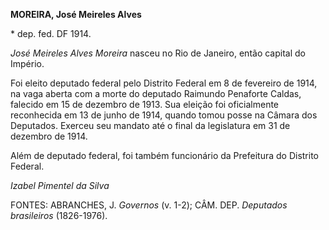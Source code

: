 **MOREIRA, José Meireles Alves**

\* dep. fed. DF 1914.

*José Meireles Alves Moreira* nasceu no Rio de Janeiro, então capital do
Império.

Foi eleito deputado federal pelo Distrito Federal em 8 de fevereiro de
1914, na vaga aberta com a morte do deputado Raimundo Penaforte Caldas,
falecido em 15 de dezembro de 1913. Sua eleição foi oficialmente
reconhecida em 13 de junho de 1914, quando tomou posse na Câmara dos
Deputados. Exerceu seu mandato até o final da legislatura em 31 de
dezembro de 1914.

Além de deputado federal, foi também funcionário da Prefeitura do
Distrito Federal.

*Izabel Pimentel da Silva*

FONTES: ABRANCHES, J. *Governos* (v. 1-2); CÂM. DEP. *Deputados
brasileiros* (1826-1976).
